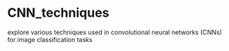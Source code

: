 # CNN_techniques
explore various techniques used in convolutional neural networks (CNNs) for image classification tasks
